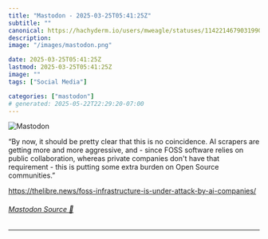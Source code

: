 ```yaml
---
title: "Mastodon - 2025-03-25T05:41:25Z"
subtitle: ""
canonical: https://hachyderm.io/users/mweagle/statuses/114221467903199041
description:
image: "/images/mastodon.png"

date: 2025-03-25T05:41:25Z
lastmod: 2025-03-25T05:41:25Z
image: ""
tags: ["Social Media"]

categories: ["mastodon"]
# generated: 2025-05-22T22:29:20-07:00
---
```

![Mastodon](/images/mastodon.png)

<p>“By now, it should be pretty clear that this is no coincidence. AI scrapers are getting more and more aggressive, and - since FOSS software relies on public collaboration, whereas private companies don&#39;t have that requirement - this is putting some extra burden on Open Source communities.”</p><p><a href="https://thelibre.news/foss-infrastructure-is-under-attack-by-ai-companies/" target="_blank" rel="nofollow noopener noreferrer" translate="no"><span class="invisible">https://</span><span class="ellipsis">thelibre.news/foss-infrastruct</span><span class="invisible">ure-is-under-attack-by-ai-companies/</span></a></p>


###### [Mastodon Source 🐘](https://hachyderm.io/@mweagle/114221467903199041)

___
